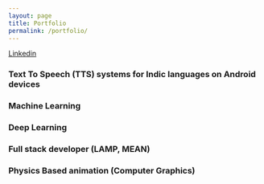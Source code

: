 ```yaml
---
layout: page
title: Portfolio
permalink: /portfolio/
---
```


[Linkedin](http://www.linkedin.com/in/prateek-shrivastava)

### Text To Speech **(TTS)** systems for Indic languages on Android devices

### Machine Learning 

### Deep Learning

### Full stack developer **(LAMP, MEAN)** 

### Physics Based  animation (Computer Graphics)  

